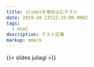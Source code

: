 ```yaml
---
title: slidesを埋め込むテスト
date: 2019-10-23T22:33:00.000Z
tags:
  - html
description: テスト記事
markup: mmark
---
```

{{< slides juliagl >}}

